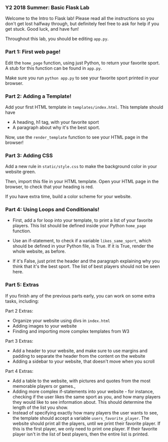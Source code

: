 ### Y2 2018 Summer: Basic Flask Lab

Welcome to the Intro to Flask lab! Please read all the instructions so you don't
get lost halfway through, but definitely feel free to ask for help if you
get stuck. Good luck, and have fun!

Throughout this lab, you should be editing `app.py`.

### Part 1: First web page!

Edit the `home_page` function, using just Python, to return your favorite sport.
A stub for this function can be found in `app.py`.

Make sure you run `python app.py` to see your favorite sport
printed in your browser.

### Part 2: Adding a Template!

Add your first HTML template in `templates/index.html`.
This template should have
- A heading, h1 tag, with your favorite sport
- A paragraph about why it's the best sport.

Now, use the `render_template` function to see your
HTML page in the browser!

### Part 3: Adding CSS

Add a new rule in `static/style.css` to make the background color in
your website green.

Then, import this file in your HTML template. Open your HTML page
in the browser, to check that your heading is red.

If you have extra time, build a color scheme for your website.

### Part 4: Using Loops and Conditionals!

- First, add a for loop into your template, to print a list
of your favorite players. This list should be defined
inside your Python `home_page` function.

- Use an if-statement, to check if a variable `likes_same_sport`, which
should be defined in your Python file, is True. If it is True,
render the whole website, as before.

- If it's False, just print the header and the paragraph explaining why you
think that it's the best sport. The list of best players should not be seen here.


### Part 5: Extras

If you finish any of the previous parts early, you can work
on some extra tasks, including:

Part 2 Extras:
- Organize your website using divs in `index.html`
- Adding images to your website
- Finding and importing more complex templates from W3

Part 3 Extras:
- Add a header to your website, and make sure to use margins and padding
to separate the header from the content on the website
- Adding a sidebar to your website, that doesn't move when you scroll

Part 4 Extras:
- Add a table to the website, with pictures and quotes from the most
memorable players or games.,
- Adding more complex if-statements into your website - for instance, checking
if the user likes the same sport as you, and how many players they would like to
see information about. This should determine the length of the list you show.
- Instead of specifying exactly how many players
the user wants to see, the template should accept a variable `users_favorite_player`.
The website should print all the players, until we print their favorite player. If this
is the first player, we only need to print one player. If their favorite player isn't
in the list of best players, then the entire list is printed.


